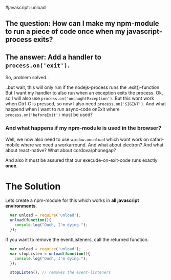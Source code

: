 #javascript: unload

## The question: How can I make my npm-module to run a piece of code once when my javascript-process exits?
## The answer: Add a handler to ```process.on('exit')```.

So, problem solved..

..but wait, this will only run if the nodejs-process runs the .exit()-function.
But I want my handler to also run when an exception exits the process.
Ok, so I will also use ```process.on('uncaughtException')```.
But this wont work when Ctrl-C is pressed, so now I also need ```process.on('SIGINT')```.
And what happend when i want to run async-code onExit where ```process.on('beforeExit')```
must be used?

### And what happens if my npm-module is used in the browser?
Well, we now also need to use ```window.onunload``` which wont work on safari-mobile where we need a workarround.
And what about electron? And what about react-native? What about cordova/phonegap?

And also it must be assured that our execude-on-exit-code runs exactly **once**.

# The Solution
Lets create a npm-module for this which works in **all javascript environments**.

```js
  var unload = require('unload');
  unload(function(){
    console.log("Ouch, I'm dying.");
  });
```

If you want to remove the eventListeners, call the returned function.
```js
  var unload = require('unload');
  var stopListen = unload(function(){
    console.log("Ouch, I'm dying.");
  });

  stopListen(); // removes the event-listeners
```
